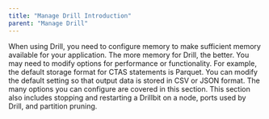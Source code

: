 ```yaml
---
title: "Manage Drill Introduction"
parent: "Manage Drill"
---
```

When using Drill, you need to configure memory to make sufficient memory available for your application. The more memory for Drill, the better. You may need to modify options for performance or functionality. For example, the default storage format for CTAS
statements is Parquet. You can modify the default setting so that output data
is stored in CSV or JSON format. The many options you can configure are covered in this section. This section also includes stopping and restarting a Drillbit on a node, ports used by Drill, and partition pruning.
